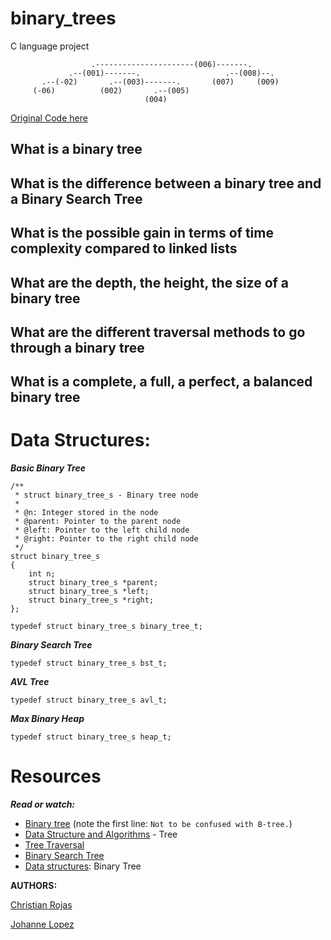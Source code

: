 # binary_trees
C language project

```
                  .----------------------(006)-------.
             .--(001)-------.                   .--(008)--.
       .--(-02)       .--(003)-------.       (007)     (009)
     (-06)          (002)       .--(005)
                              (004)
```
[Original Code here](https://stackoverflow.com/questions/801740/c-how-to-draw-a-binary-tree-to-the-console/13755911#13755911)

## What is a binary tree
## What is the difference between a binary tree and a Binary Search Tree
## What is the possible gain in terms of time complexity compared to linked lists
## What are the depth, the height, the size of a binary tree
## What are the different traversal methods to go through a binary tree
## What is a complete, a full, a perfect, a balanced binary tree

Data Structures:
=================
***Basic Binary Tree***
```
/**
 * struct binary_tree_s - Binary tree node
 *
 * @n: Integer stored in the node
 * @parent: Pointer to the parent node
 * @left: Pointer to the left child node
 * @right: Pointer to the right child node
 */
struct binary_tree_s
{
    int n;
    struct binary_tree_s *parent;
    struct binary_tree_s *left;
    struct binary_tree_s *right;
};

typedef struct binary_tree_s binary_tree_t;
```

***Binary Search Tree***
```
typedef struct binary_tree_s bst_t;
```

***AVL Tree***
```
typedef struct binary_tree_s avl_t;
```

***Max Binary Heap***
```
typedef struct binary_tree_s heap_t;
```


Resources
=========
***Read or watch:***

* [Binary tree](https://en.wikipedia.org/wiki/Binary_tree) (note the first line: `Not to be confused with B-tree.`)
* [Data Structure and Algorithms](https://www.tutorialspoint.com/data_structures_algorithms/tree_data_structure.htm) - Tree
* [Tree Traversal](https://www.tutorialspoint.com/data_structures_algorithms/tree_traversal.htm)
* [Binary Search Tree](https://en.wikipedia.org/wiki/Binary_search_tree)
* [Data structures](https://www.youtube.com/watch?v=H5JubkIy_p8): Binary Tree

**AUTHORS:**

[Christian Rojas](https://github.com/ChristianRojasOliver)

[Johanne Lopez](https://github.com/Johanne101)
